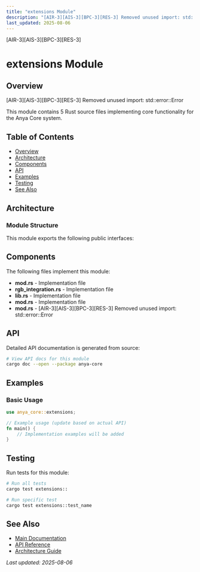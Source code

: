 ```yaml
---
title: "extensions Module"
description: "[AIR-3][AIS-3][BPC-3][RES-3] Removed unused import: std::error::Error"
last_updated: 2025-08-06
---
```


[AIR-3][AIS-3][BPC-3][RES-3]

# extensions Module

## Overview

[AIR-3][AIS-3][BPC-3][RES-3] Removed unused import: std::error::Error

This module contains 5 Rust source files implementing core functionality for the Anya Core system.

## Table of Contents

- [Overview](#overview)
- [Architecture](#architecture)
- [Components](#components)
- [API](#api)
- [Examples](#examples)
- [Testing](#testing)
- [See Also](#see-also)

## Architecture

### Module Structure

This module exports the following public interfaces:

## Components

The following files implement this module:

- **mod.rs** - Implementation file
- **rgb_integration.rs** - Implementation file
- **lib.rs** - Implementation file
- **mod.rs** - Implementation file
- **mod.rs** - [AIR-3][AIS-3][BPC-3][RES-3] Removed unused import: std::error::Error

## API

Detailed API documentation is generated from source:

```bash
# View API docs for this module
cargo doc --open --package anya-core
```

## Examples

### Basic Usage

```rust
use anya_core::extensions;

// Example usage (update based on actual API)
fn main() {
    // Implementation examples will be added
}
```

## Testing

Run tests for this module:

```bash
# Run all tests
cargo test extensions::

# Run specific test
cargo test extensions::test_name
```

## See Also

- [Main Documentation](../README.md)
- [API Reference](../api/README.md)
- [Architecture Guide](../architecture/README.md)

*Last updated: 2025-08-06*
